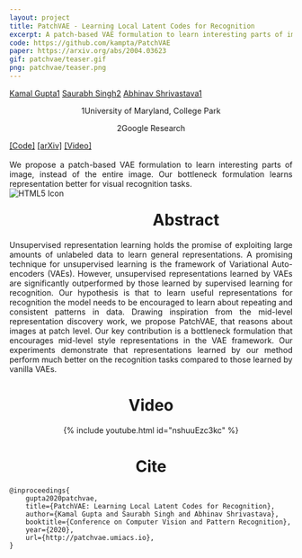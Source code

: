 ```yaml
---
layout: project
title: PatchVAE - Learning Local Latent Codes for Recognition
excerpt: A patch-based VAE formulation to learn interesting parts of image, instead of the entire image. Our bottleneck formulation learns representation better for visual recognition tasks
code: https://github.com/kampta/PatchVAE
paper: https://arxiv.org/abs/2004.03623
gif: patchvae/teaser.gif
png: patchvae/teaser.png
---
```


  <div class="container">
  <nav_justify>
  <a href="https://kampta.github.io">Kamal Gupta<span class="sup">1</span></a>
  <a href="https://research.google/people/SaurabhSingh">Saurabh Singh<span class="sup">2</span></a>
  <a href="http://abhinavsh.info">Abhinav Shrivastava<span class="sup">1</span></a>
  </nav_justify>
  </div>
  
  <div class="container" align="center">
  <p><span class="sup">1</span>University of Maryland, College Park</p>
  <p><span class="sup">2</span>Google Research</p>
  </div>
  
  <div class="container">
  <nav_justify>
  <a href="{{ page.code }}">[Code]</a>
  <a href="{{ page.paper }}">[arXiv]</a>
  <a href="https://www.youtube.com/watch?v=nshuuEzc3kc">[Video]</a>
  </nav_justify>
  </div>

  <br/>

  <div align="justify">
    We propose a patch-based VAE formulation to learn interesting parts of image, instead of the entire image. 
    Our bottleneck formulation learns representation better for visual recognition tasks.
  </div>

  <img src="/images/{{ page.png }}" alt="HTML5 Icon" style="float:left;margin-right:2em;margin-bottom:2em;">

  <div align="center">
    <h1>Abstract</h1>
  </div>

  <div align="justify">
    Unsupervised representation learning holds the promise of exploiting large amounts of unlabeled data to learn general representations.
    A promising technique for unsupervised learning is the framework of Variational Auto-encoders (VAEs).
    However, unsupervised representations learned by VAEs are significantly outperformed by those learned by supervised learning for recognition.
    Our hypothesis is that to learn useful representations for recognition the model needs to be encouraged to learn about repeating and consistent patterns in data.
    Drawing inspiration from the mid-level representation discovery work, we propose PatchVAE, that reasons about images at patch level.
    Our key contribution is a bottleneck formulation that encourages mid-level style representations in the VAE framework.
    Our experiments demonstrate that representations learned by our method perform much better on the recognition tasks compared to those learned by vanilla VAEs.
  </div>

  <div align="center">
    <h1>Video</h1>
  </div>
  
  <div class="entry" align="center">
  {% include youtube.html id="nshuuEzc3kc" %}
  </div>
      
   <div align="center">
    <h1>Cite</h1>
  </div>
  
```
@inproceedings{
    gupta2020patchvae,
    title={PatchVAE: Learning Local Latent Codes for Recognition},
    author={Kamal Gupta and Saurabh Singh and Abhinav Shrivastava},
    booktitle={Conference on Computer Vision and Pattern Recognition},
    year={2020},
    url={http://patchvae.umiacs.io},
}
```
